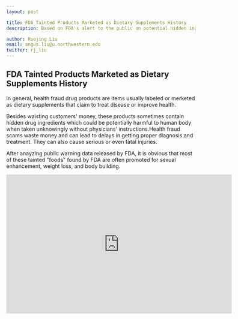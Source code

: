 ```yaml
---
layout: post

title: FDA Tainted Products Marketed as Dietary Supplements History
description: Based on FDA's alert to the public on potential hidden ingredients in tainted food products

author: Ruojing Liu
email: angus.liu@u.northwestern.edu
twitter: rj_liu
---
```


## FDA Tainted Products Marketed as Dietary Supplements History

In general, health fraud drug products are items usually labeled or merketed as dietary supplements that claim to treat disease or improve health.

Besides waisting customers' money, these products sometimes contain hidden drug ingredients which could be potentially harmful to human body when taken unknowingly without physicians' instructions.Health fraud scams waste money and can lead to delays in getting proper diagnosis and treatment. They can also cause serious or even fatal injuries.

After anayzing public warning data released by FDA, it is obvious that most of these tainted "foods" found by FDA are often promoted for sexual enhancement, weight loss, and body building.
<iframe width="600" height="371" seamless frameborder="0" scrolling="no" src="https://docs.google.com/spreadsheets/d/1M-AHZHA6tvS9WYMejMlwRqIfcgCssjxLlTTXxiZF1Ec/pubchart?oid=921097478&amp;format=interactive"></iframe>

